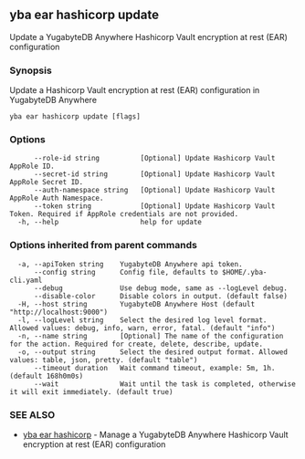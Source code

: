 ## yba ear hashicorp update

Update a YugabyteDB Anywhere Hashicorp Vault encryption at rest (EAR) configuration

### Synopsis

Update a Hashicorp Vault encryption at rest (EAR) configuration in YugabyteDB Anywhere

```
yba ear hashicorp update [flags]
```

### Options

```
      --role-id string          [Optional] Update Hashicorp Vault AppRole ID.
      --secret-id string        [Optional] Update Hashicorp Vault AppRole Secret ID.
      --auth-namespace string   [Optional] Update Hashicorp Vault AppRole Auth Namespace.
      --token string            [Optional] Update Hashicorp Vault Token. Required if AppRole credentials are not provided.
  -h, --help                    help for update
```

### Options inherited from parent commands

```
  -a, --apiToken string    YugabyteDB Anywhere api token.
      --config string      Config file, defaults to $HOME/.yba-cli.yaml
      --debug              Use debug mode, same as --logLevel debug.
      --disable-color      Disable colors in output. (default false)
  -H, --host string        YugabyteDB Anywhere Host (default "http://localhost:9000")
  -l, --logLevel string    Select the desired log level format. Allowed values: debug, info, warn, error, fatal. (default "info")
  -n, --name string        [Optional] The name of the configuration for the action. Required for create, delete, describe, update.
  -o, --output string      Select the desired output format. Allowed values: table, json, pretty. (default "table")
      --timeout duration   Wait command timeout, example: 5m, 1h. (default 168h0m0s)
      --wait               Wait until the task is completed, otherwise it will exit immediately. (default true)
```

### SEE ALSO

* [yba ear hashicorp](yba_ear_hashicorp.md)	 - Manage a YugabyteDB Anywhere Hashicorp Vault encryption at rest (EAR) configuration

